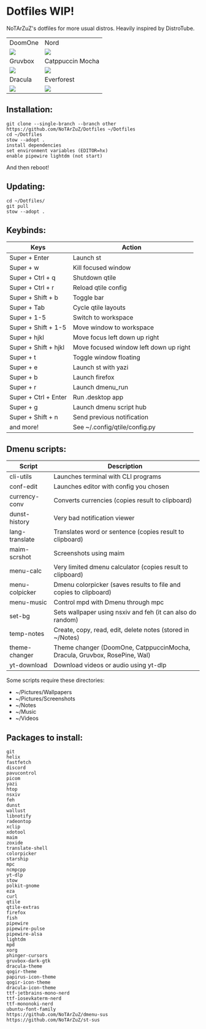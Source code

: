 # Dotfiles WIP!

NoTArZuZ's dotfiles for more usual distros. Heavily inspired by DistroTube.

<div align="center"><table><tr><td>DoomOne</td><td>Nord</td></tr><tr><td>
<img src="https://cdn.discordapp.com/attachments/836500386390605846/1256301450225778708/1719595604.png?ex=66804566&is=667ef3e6&hm=20a66d6150142dcf49b7b6674882fe0fc2acbb7b57b0bc000fb05b831e33250c&"/></td><td>
<img src="https://cdn.discordapp.com/attachments/836500386390605846/1256301449479065600/1719595571.png?ex=66804566&is=667ef3e6&hm=7c8cf9cdafe24c08201240b9b32ffbf8629f9128f2e1a8fc1c7143ab152709ad&"/></td></tr>
<tr><td>Gruvbox</td><td>Catppuccin Mocha</td></tr><tr><td>
<img src="https://cdn.discordapp.com/attachments/836500386390605846/1256301451282743367/1719595675.png?ex=66804566&is=667ef3e6&hm=edd7892bb6c7dd3bf03624f768fbed6ace68ffadfcf1dd53eb8c9f3564f380e5&"/></td><td>
<img src="https://cdn.discordapp.com/attachments/836500386390605846/1256301450821107732/1719595635.png?ex=66804566&is=667ef3e6&hm=6d577e265226d7ed07393da74dc3fb79a13d34daf5dbda616a5b4fc77114cb4e&"/></td></tr>
<tr><td>Dracula</td><td>Everforest</td></tr><tr><td>
<img src="https://cdn.discordapp.com/attachments/836500386390605846/1256301452305891510/1719595744.png?ex=66804567&is=667ef3e7&hm=4e448d601f43cbf2092f10a389f7525c34c1c6d2e7306976e26dc0050f5cc857&"/></td><td>
<img src="https://cdn.discordapp.com/attachments/836500386390605846/1256301451823677542/1719595704.png?ex=66804567&is=667ef3e7&hm=53764e9890ef8c51d3ad70ebfb3c5ed20934ccd9af6dd91d619fa6808d1175bc&"/></td></tr>
</table></div>

## Installation:

```
git clone --single-branch --branch other https://github.com/NoTArZuZ/Dotfiles ~/Dotfiles
cd ~/Dotfiles
stow --adopt .
install dependencies
set environment variables (EDITOR=hx)
enable pipewire lightdm (not start)
```

And then reboot!

## Updating:

```
cd ~/Dotfiles/
git pull
stow --adopt .
```

## Keybinds:

| Keys                 | Action                                 |
| -------------------- | -------------------------------------- |
| Super + Enter        | Launch st                              |
| Super + w            | Kill focused window                    |
| Super + Ctrl + q     | Shutdown qtile                         |
| Super + Ctrl + r     | Reload qtile config                    |
| Super + Shift + b    | Toggle bar
| Super + Tab          | Cycle qtile layouts                    |
| Super + 1-5          | Switch to workspace                    |
| Super + Shift + 1-5  | Move window to workspace               |
| Super + hjkl         | Move focus left down up right          |
| Super + Shift + hjkl | Move focused window left down up right |
| Super + t            | Toggle window floating                 |
| Super + e            | Launch st with yazi                    |
| Super + b            | Launch firefox                         |
| Super + r            | Launch dmenu_run                       |
| Super + Ctrl + Enter | Run .desktop app                       |
| Super + g            | Launch dmenu script hub                |
| Super + Shift + n    | Send previous notification             |
| and more!            | See ~/.config/qtile/config.py          |

## Dmenu scripts:

| Script         | Description                                                               |
| -------------- | ------------------------------------------------------------------------- |
| cli-utils      | Launches terminal with CLI programs                                       |
| conf-edit      | Launches editor with config you chosen                                    |
| currency-conv  | Converts currencies (copies result to clipboard)                          |
| dunst-history  | Very bad notification viewer                                              |
| lang-translate | Translates word or sentence (copies result to clipboard)                  |
| maim-scrshot   | Screenshots using maim                                                    |
| menu-calc      | Very limited dmenu calculator (copies result to clipboard)                |
| menu-colpicker | Dmenu colorpicker (saves results to file and copies to clipboard)         |
| menu-music     | Control mpd with Dmenu through mpc                                        |
| set-bg         | Sets wallpaper using nsxiv and feh (it can also do random)                |
| temp-notes     | Create, copy, read, edit, delete notes (stored in ~/Notes)                |
| theme-changer  | Theme changer (DoomOne, CatppuccinMocha, Dracula, Gruvbox, RosePine, Wal) |
| yt-download    | Download videos or audio using yt-dlp                                     |

Some scripts require these directories:

* ~/Pictures/Wallpapers
* ~/Pictures/Screenshots
* ~/Notes
* ~/Music
* ~/Videos

## Packages to install:

```
git
helix
fastfetch
discord
pavucontrol
picom
yazi
htop
nsxiv
feh
dunst
wallust
libnotify
radeontop
xclip
xdotool
maim
zoxide
translate-shell
colorpicker
starship
mpc
ncmpcpp
yt-dlp
stow
polkit-gnome
eza
curl
qtile
qtile-extras
firefox
fish
pipewire
pipewire-pulse
pipewire-alsa
lightdm
mpd
xorg
phinger-cursors
gruvbox-dark-gtk
dracula-theme
qogir-theme
papirus-icon-theme
qogir-icon-theme
dracula-icon-theme
ttf-jetbrains-mono-nerd
ttf-iosevkaterm-nerd
ttf-mononoki-nerd
ubuntu-font-family
https://github.com/NoTArZuZ/dmenu-sus
https://github.com/NoTArZuZ/st-sus
```
